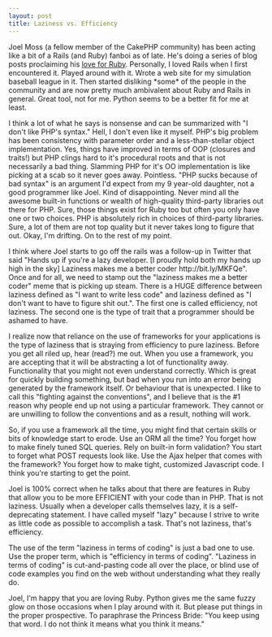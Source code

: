 ```yaml
--- 
layout: post
title: Laziness vs. Efficiency
---
```

<p>Joel Moss (a fellow member of the CakePHP community) has been acting like a bit of a Rails (and Ruby) fanboi as of late.  He's doing a series of blog posts proclaiming his <a href="http://developingwithstyle.com/2009/05/20/10-reasons-why-ruby-is-better-than-php-reason-1/">love for Ruby</a>.  Personally, I loved Rails when I first encountered it.  Played around with it.  Wrote a web site for my simulation baseball league in it.  Then started disliking *some* of the people in the community and are now pretty much ambivalent about Ruby and Rails in general.  Great tool, not for me.  Python seems to be a better fit for me at least.</p>
<p>
I think a lot of what he says is nonsense and can be summarized with "I don't like PHP's syntax."  Hell, I don't even like it myself.  PHP's big problem has been consistency with parameter order and a less-than-stellar object implementation.  Yes, things have improved in terms of OOP (closures and traits!) but PHP clings hard to it's procedural roots and that is not necessarily a bad thing.  Slamming PHP for it's OO implementation is like picking at a scab so it never goes away.  Pointless.  "PHP sucks because of bad syntax" is an argument I'd expect from my 9 year-old daughter, not a good programmer like Joel.  Kind of disappointing.  Never mind all the awesome built-in functions or wealth of high-quality third-party libraries out there for PHP.  Sure, those things exist for Ruby too but often you only have one or two choices.  PHP is absolutely rich in choices of third-party libraries.  Sure, a lot of them are not top quality but it never takes long to figure that out.  Okay, I'm drifting.  On to the rest of my point.
</p>
<p>
 I think where Joel starts to go off the rails was a follow-up in Twitter that said "Hands up if you're a lazy developer. [I proudly hold both my hands up high in the sky] Laziness makes me a better coder http://bit.ly/MKFQe".   Once and for all, we need to stamp out the "laziness makes me a better coder" meme that is picking up steam.  There is a HUGE difference between laziness defined as "I want to write less code" and laziness defined as "I don't want to have to figure shit out.".  The first one is called efficiency, not laziness.  The second one is the type of trait that a programmer should be ashamed to have.
</p>
<p>
I realize now that reliance on the use of frameworks for your applications is the type of laziness that is straying from efficiency to pure laziness.  Before you get all riled up, hear (read?) me out.  When you use a framework, you are accepting that it will be abstracting a lot of functionality away.  Functionality that you might not even understand correctly.  Which is great for quickly building something, but bad when you run into an error being generated by the framework itself.  Or behaviour that is unexpected. I like to call this "fighting against the conventions", and I believe that is the #1 reason why people end up not using a particular framework.  They cannot or are unwilling to follow the conventions and as a result, nothing will work.</p>
<p>
So, if you use a framework all the time, you might find that certain skills or bits of knowledge start to erode.  Use an ORM all the time?  You forget how to make finely tuned SQL queries.  Rely on built-in form validation?  You start to forget what POST requests look like.  Use the Ajax helper that comes with the framework?  You forget how to make tight, customized Javascript code.  I think you're starting to get the point.
</p>
<p>
Joel is 100% correct when he talks about that there are features in Ruby that allow you to be more EFFICIENT with your code than in PHP.  That is not laziness.  Usually when a developer calls themselves lazy, it is a self-deprecating statement.  I have called myself "lazy" because I strive to write as little code as possible to accomplish a task.  That's not laziness, that's efficiency.
</p>
<p>
The use of the term "laziness in terms of coding" is just a bad one to use.  Use the proper term, which is "efficiency in terms of coding".  "Laziness in terms of coding" is cut-and-pasting code all over the place, or blind use of code examples you find on the web without understanding what they really do.
</p>
<p>
Joel, I'm happy that you are loving Ruby.  Python gives me the same fuzzy glow on those occasions when I play around with it.  But please put things in the proper prospective.  To paraphrase the Princess Bride:  "You keep using that word. I do not think it means what you think it means."
</p>
